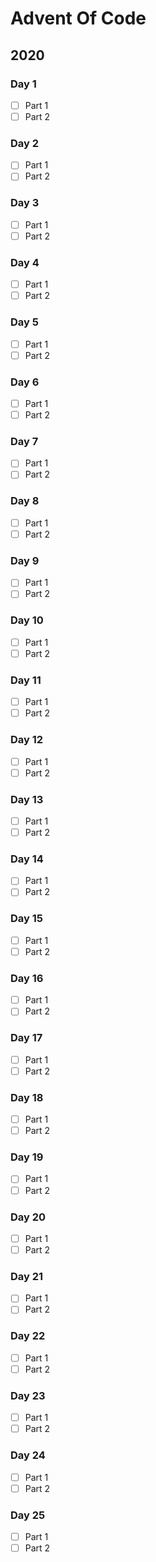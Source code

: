 # Advent Of Code

## 2020
### Day 1
- [ ] Part 1
- [ ] Part 2
### Day 2
- [ ] Part 1
- [ ] Part 2
### Day 3
- [ ] Part 1
- [ ] Part 2
### Day 4
- [ ] Part 1
- [ ] Part 2
### Day 5
- [ ] Part 1
- [ ] Part 2
### Day 6
- [ ] Part 1
- [ ] Part 2
### Day 7
- [ ] Part 1
- [ ] Part 2
### Day 8
- [ ] Part 1
- [ ] Part 2
### Day 9
- [ ] Part 1
- [ ] Part 2
### Day 10
- [ ] Part 1
- [ ] Part 2
### Day 11
- [ ] Part 1
- [ ] Part 2
### Day 12
- [ ] Part 1
- [ ] Part 2
### Day 13
- [ ] Part 1
- [ ] Part 2
### Day 14
- [ ] Part 1
- [ ] Part 2
### Day 15
- [ ] Part 1
- [ ] Part 2
### Day 16
- [ ] Part 1
- [ ] Part 2
### Day 17
- [ ] Part 1
- [ ] Part 2
### Day 18
- [ ] Part 1
- [ ] Part 2
### Day 19
- [ ] Part 1
- [ ] Part 2
### Day 20
- [ ] Part 1
- [ ] Part 2
### Day 21
- [ ] Part 1
- [ ] Part 2
### Day 22
- [ ] Part 1
- [ ] Part 2
### Day 23
- [ ] Part 1
- [ ] Part 2
### Day 24
- [ ] Part 1
- [ ] Part 2
### Day 25
- [ ] Part 1
- [ ] Part 2
